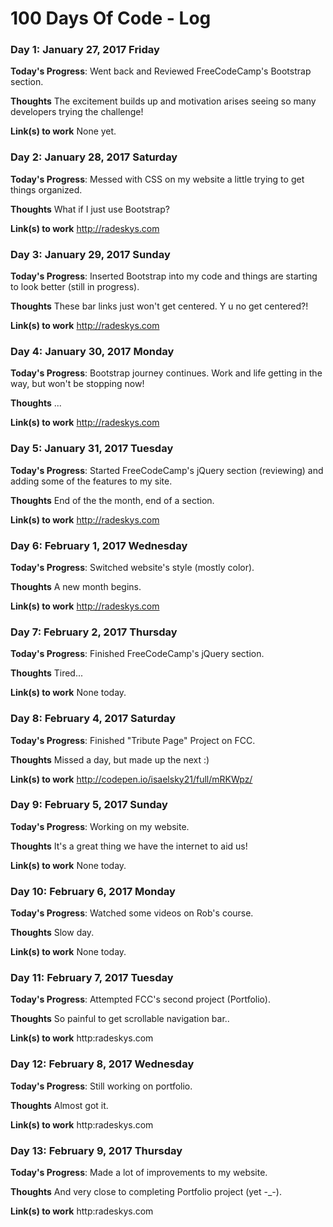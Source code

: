 # 100 Days Of Code - Log

### Day 1: January 27, 2017 Friday

**Today's Progress**: Went back and Reviewed FreeCodeCamp's Bootstrap section.

**Thoughts** The excitement builds up and motivation arises seeing so many developers trying the challenge! 

**Link(s) to work**
None yet.

### Day 2: January 28, 2017 Saturday

**Today's Progress**: Messed with CSS on my website a little trying to get things organized.

**Thoughts** What if I just use Bootstrap? 

**Link(s) to work**
http://radeskys.com

### Day 3: January 29, 2017 Sunday

**Today's Progress**: Inserted Bootstrap into my code and things are starting to look better (still in progress).

**Thoughts** These bar links just won't get centered. Y u no get centered?!

**Link(s) to work**
http://radeskys.com

### Day 4: January 30, 2017 Monday

**Today's Progress**: Bootstrap journey continues. Work and life getting in the way, but won't be stopping now!

**Thoughts** ...

**Link(s) to work**
http://radeskys.com

### Day 5: January 31, 2017 Tuesday

**Today's Progress**: Started FreeCodeCamp's jQuery section (reviewing) and adding some of the features to my site.

**Thoughts** End of the the month, end of a section.

**Link(s) to work**
http://radeskys.com

### Day 6: February 1, 2017 Wednesday

**Today's Progress**: Switched website's style (mostly color).

**Thoughts** A new month begins.

**Link(s) to work**
http://radeskys.com

### Day 7: February 2, 2017 Thursday

**Today's Progress**: Finished FreeCodeCamp's jQuery section.

**Thoughts** Tired...

**Link(s) to work**
None today.

### Day 8: February 4, 2017 Saturday

**Today's Progress**: Finished "Tribute Page" Project on FCC. 

**Thoughts** Missed a day, but made up the next :)

**Link(s) to work**
http://codepen.io/isaelsky21/full/mRKWpz/

### Day 9: February 5, 2017 Sunday

**Today's Progress**: Working on my website. 

**Thoughts** It's a great thing we have the internet to aid us!

**Link(s) to work**
None today.

### Day 10: February 6, 2017 Monday

**Today's Progress**: Watched some videos on Rob's course.

**Thoughts** Slow day.

**Link(s) to work**
None today.

### Day 11: February 7, 2017 Tuesday

**Today's Progress**: Attempted FCC's second project (Portfolio).

**Thoughts** So painful to get scrollable navigation bar..

**Link(s) to work**
http:radeskys.com

### Day 12: February 8, 2017 Wednesday

**Today's Progress**: Still working on portfolio.

**Thoughts** Almost got it.

**Link(s) to work**
http:radeskys.com

### Day 13: February 9, 2017 Thursday

**Today's Progress**: Made a lot of improvements to my website.

**Thoughts** And very close to completing Portfolio project (yet -_-).

**Link(s) to work**
http:radeskys.com
